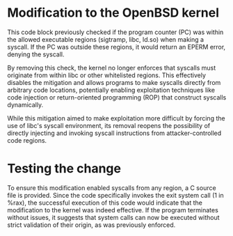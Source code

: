 # Modification to the OpenBSD kernel
This code block previously checked if the program counter (PC) was within the allowed executable regions (sigtramp, libc, ld.so) when making a syscall. If the PC was outside these regions, it would return an EPERM error, denying the syscall.

By removing this check, the kernel no longer enforces that syscalls must originate from within libc or other whitelisted regions. This effectively disables the mitigation and allows programs to make syscalls directly from arbitrary code locations, potentially enabling exploitation techniques like code injection or return-oriented programming (ROP) that construct syscalls dynamically.

While this mitigation aimed to make exploitation more difficult by forcing the use of libc's syscall environment, its removal reopens the possibility of directly injecting and invoking syscall instructions from attacker-controlled code regions.

# Testing the change
To ensure this modification enabled syscalls from any region, a C source file is provided. Since the code specifically invokes the exit system call (1 in %rax), the successful execution of this code would indicate that the modification to the kernel was indeed effective. If the program terminates without issues, it suggests that system calls can now be executed without strict validation of their origin, as was previously enforced.
